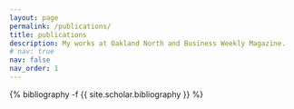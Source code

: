 ```yaml
---
layout: page
permalink: /publications/
title: publications
description: My works at Oakland North and Business Weekly Magazine.
# nav: true
nav: false
nav_order: 1
---
```

<!-- _pages/publications.md -->
<div class="publications">

{% bibliography -f {{ site.scholar.bibliography }} %}

</div>
